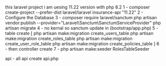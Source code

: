 this laravel project i am uesing 11.22 version with php 8.2
 1 - composer create-project --prefer-dist laravel/laravel insurance-api "11.22"
 2 - Configure the Database 
 3 - composer require laravel/sanctum 
     php artisan vendor:publish --provider="Laravel\Sanctum\SanctumServiceProvider"
    php artisan migrate
4 -  no kernal so sanctum update in (bootstrap/app.php)
5 - table create
    [ php artisan make:migration create_users_table
      php artisan make:migration create_roles_table
      php artisan make:migration create_user_role_table
      php artisan make:migration create_policies_table ]
6 -  then controller create 
7 -   php artisan make:seeder RolesTableSeeder 


api - all api create api.php

